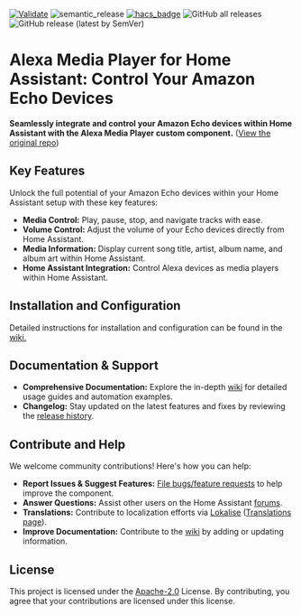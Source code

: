 [![Validate](https://github.com/alandtse/alexa_media_player/actions/workflows/validate.yaml/badge.svg)](https://github.com/alandtse/alexa_media_player/actions/workflows/validate.yaml)
![semantic_release](https://github.com/alandtse/alexa_media_player/workflows/semantic_release/badge.svg)
[![hacs_badge](https://img.shields.io/badge/HACS-Default-orange.svg)](https://github.com/hacs/integration)
![GitHub all releases](https://img.shields.io/github/downloads/alandtse/alexa_media_player/total)
![GitHub release (latest by SemVer)](https://img.shields.io/github/downloads/alandtse/alexa_media_player/latest/total)

# Alexa Media Player for Home Assistant: Control Your Amazon Echo Devices

**Seamlessly integrate and control your Amazon Echo devices within Home Assistant with the Alexa Media Player custom component.** ([View the original repo](https://github.com/alandtse/alexa_media_player))

## Key Features

Unlock the full potential of your Amazon Echo devices within your Home Assistant setup with these key features:

*   **Media Control:** Play, pause, stop, and navigate tracks with ease.
*   **Volume Control:** Adjust the volume of your Echo devices directly from Home Assistant.
*   **Media Information:** Display current song title, artist, album name, and album art within Home Assistant.
*   **Home Assistant Integration:**  Control Alexa devices as media players within Home Assistant.

## Installation and Configuration

Detailed instructions for installation and configuration can be found in the [wiki.](https://github.com/alandtse/alexa_media_player/wiki/Configuration)

## Documentation & Support

*   **Comprehensive Documentation:** Explore the in-depth [wiki](https://github.com/alandtse/alexa_media_player/wiki) for detailed usage guides and automation examples.
*   **Changelog:** Stay updated on the latest features and fixes by reviewing the [release history](https://github.com/alandtse/alexa_media_player/releases).

## Contribute and Help

We welcome community contributions!  Here's how you can help:

*   **Report Issues & Suggest Features:**  [File bugs/feature requests](https://github.com/alandtse/alexa_media_player/issues) to help improve the component.
*   **Answer Questions:**  Assist other users on the Home Assistant [forums](https://community.home-assistant.io/t/echo-devices-alexa-as-media-player-testers-needed/58639).
*   **Translations:** Contribute to localization efforts via [Lokalise](https://app.lokalise.com/project/465185555eee18dd537ca6.39714580/) ([Translations page](https://github.com/alandtse/alexa_media_player/wiki/Translations)).
*   **Improve Documentation:**  Contribute to the [wiki](https://github.com/alandtse/alexa_media_player/wiki) by adding or updating information.

## License

This project is licensed under the [Apache-2.0](LICENSE) License.  By contributing, you agree that your contributions are licensed under this license.